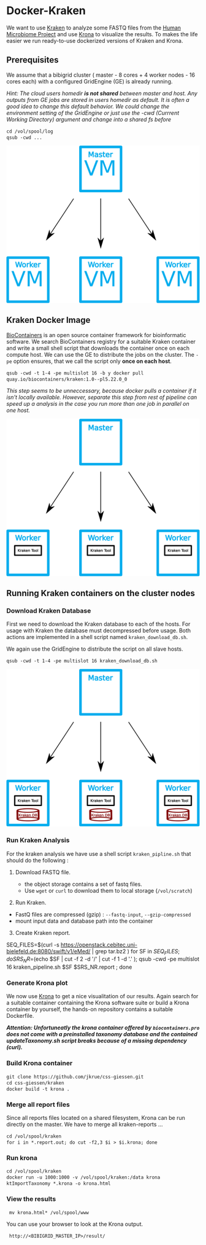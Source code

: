 # Docker-Kraken

We want to use [Kraken](https://ccb.jhu.edu/software/kraken/) to analyze some FASTQ files from the [Human Microbiome Project](http://hmpdacc.org) and use [Krona](https://github.com/marbl/Krona/wiki) to visualize the results. To makes the life easier we run ready-to-use dockerized versions of Kraken and Krona.



## Prerequisites
We assume that a bibigrid cluster ( master - 8 cores + 4 worker nodes - 16 cores each) with a configured GridEngine (GE) is already running.

   	
*Hint: The cloud users homedir* ***is not shared*** *between master and host. Any outputs from GE jobs are stored in users homedir as default. It is often a good idea to change this default behavior. We could change the environment setting of the GridEngine or just use the -cwd (Currrent Working Directory) argument and change into a shared fs before*

	cd /vol/spool/log
	qsub -cwd ...

![start vms](figures/startvms.png)

## Kraken Docker Image

[BioContainers](http://biocontainers.pro) is an open source container framework for bioinformatic software. We search BioContainers registry for a suitable Kraken container and write a small shell script that downloads the container once on each compute host. We can use the GE to distribute the jobs on the
cluster. The `-pe` option ensures, that we call the script only  **once on each host**.

	qsub -cwd -t 1-4 -pe multislot 16 -b y docker pull quay.io/biocontainers/kraken:1.0--pl5.22.0_0
	
*This step seems to be unneccessary, because docker pulls a container if it isn't locally available. However, separate this step from rest of pipeline can speed up a analysis in the case you run more than one job in parallel on one host.*

![download kraken](figures/kraken_tool.png)

## Running Kraken containers on the cluster nodes

### Download Kraken Database

First we need to download the Kraken database to each of
the hosts. For usage with Kraken the database must decompressed before usage. Both actions are implemented in a shell script named `kraken_download_db.sh`. 

We again use the GridEngine to distribute the script on all slave hosts.

	qsub -cwd -t 1-4 -pe multislot 16 kraken_download_db.sh


![download kraken](figures/download_kraken_db.png)

### Run Kraken Analysis

For the kraken analysis we have use a shell script `kraken_pipline.sh` that should do the following :

1. Download FASTQ file.
	- the object storage contains a set of fastq files.
	- Use `wget` or `curl`  to download them to local storage (`/vol/scratch`)
	
2. Run Kraken.
 - FastQ files are compressed (gzip) : `--fastq-input`, `--gzip-compressed`
 - mount input data and database path into the container
  	
3. Create Kraken report.

SEQ_FILES=$(curl -s https://openstack.cebitec.uni-bielefeld.de:8080/swift/v1/eMed/ | grep tar.bz2 )
for SF in ${SEQ_FILES}; do 
	SRS_NR=$(echo $SF | cut -f 2 -d '/' | cut -f 1 -d '.' ); 
	qsub -cwd -pe multislot 16 kraken_pipeline.sh $SF $SRS_NR.report ; 
done 	
    
### Generate Krona plot

We now use [Krona](https://github.com/marbl/Krona/wiki) to get a nice visualitation of our results. Again search for a suitable container containing the Krona software suite or build a Krona container by yourself, the hands-on repository contains a suitable Dockerfile.

***Attention: Unfortuneatly the krona container offered by `biocontainers.pro` does not come with a preinstalled taxonomy database and the contained updateTaxonomy.sh script breaks because of a missing dependency (curl).***

### Build Krona container

	git clone https://github.com/jkrue/css-giessen.git
	cd css-giessen/kraken
	docker build -t krona .


### Merge all report files
Since all reports files located on a shared filesystem, Krona can be run directly on the master. We have to merge all kraken-reports ...

    cd /vol/spool/kraken
    for i in *.report.out; do cut -f2,3 $i > $i.krona; done
    
### Run krona  
    
    cd /vol/spool/kraken
    docker run -u 1000:1000 -v /vol/spool/kraken:/data krona ktImportTaxonomy *.krona -o krona.html
    
### View the results

     mv krona.html* /vol/spool/www
    
You can use your browser to look at the Krona output.

     http://<BIBIGRID_MASTER_IP>/result/

